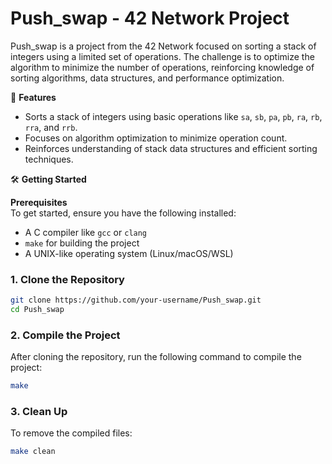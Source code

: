 # Push_swap - 42 Network Project

Push_swap is a project from the 42 Network focused on sorting a stack of integers using a limited set of operations. The challenge is to optimize the algorithm to minimize the number of operations, reinforcing knowledge of sorting algorithms, data structures, and performance optimization.

🚀 **Features**  
- Sorts a stack of integers using basic operations like `sa`, `sb`, `pa`, `pb`, `ra`, `rb`, `rra`, and `rrb`.  
- Focuses on algorithm optimization to minimize operation count.  
- Reinforces understanding of stack data structures and efficient sorting techniques.  

🛠️ **Getting Started**

**Prerequisites**  
To get started, ensure you have the following installed:
- A C compiler like `gcc` or `clang`
- `make` for building the project
- A UNIX-like operating system (Linux/macOS/WSL)

### 1. Clone the Repository
```bash
git clone https://github.com/your-username/Push_swap.git
cd Push_swap
```

### 2. Compile the Project
After cloning the repository, run the following command to compile the project:
```bash
make
```

### 3. Clean Up
To remove the compiled files:
```bash
make clean
```